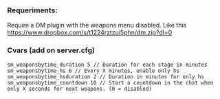 ### Requeriments:

Require a DM plugin with the weapons menu disabled. Like this https://www.dropbox.com/s/t1224rztzui5phn/dm.zip?dl=0


### Cvars (add on server.cfg)
```
sm_weaponsbytime_duration 5 // Duration for each stage in minutes
sm_weaponsbytime_hs 6 // Every X minutes, enable only hs
sm_weaponsbytime_hsduration 2 // Duration in minutes for only hs
sm_weaponsbytime_countdown 10 // Start a countdown in the chat when only X seconds for next weapons. (0 = disabled)
```
